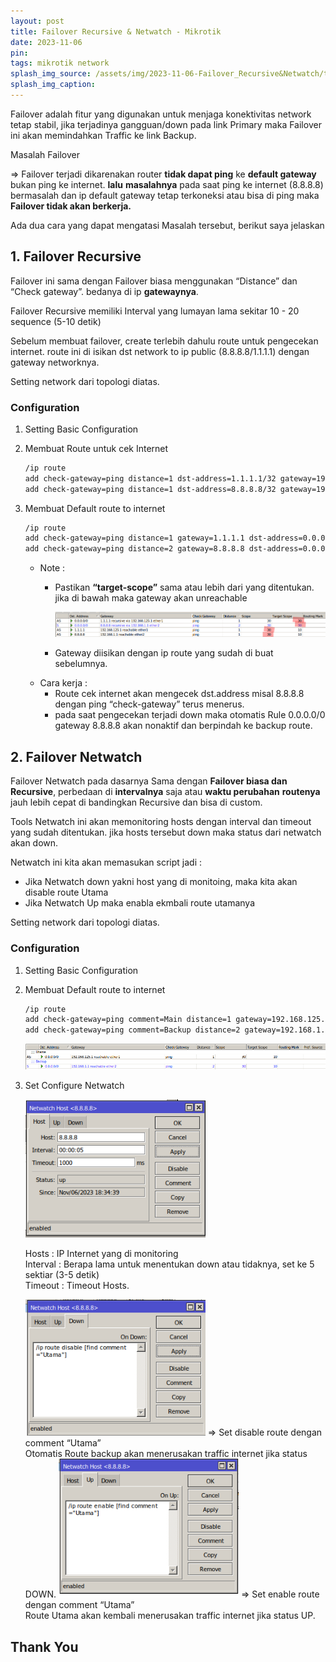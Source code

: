 ```yaml
---
layout: post
title: Failover Recursive & Netwatch - Mikrotik
date: 2023-11-06
pin: 
tags: mikrotik network
splash_img_source: /assets/img/2023-11-06-Failover_Recursive&Netwatch/topo.png
splash_img_caption:
---
```


Failover adalah fitur yang digunakan untuk menjaga konektivitas network tetap stabil, jika terjadinya gangguan/down pada link Primary maka Failover ini akan memindahkan Traffic ke link Backup.

Masalah Failover

⇒ Failover terjadi dikarenakan router **tidak dapat ping** ke **default gateway** bukan ping ke internet. **lalu** **masalahnya** pada saat ping ke internet (8.8.8.8) bermasalah dan ip default gateway tetap terkoneksi atau bisa di ping maka **Failover tidak akan berkerja.**

Ada dua cara yang dapat mengatasi Masalah tersebut, berikut saya jelaskan

## 1. Failover Recursive

Failover ini sama dengan Failover biasa menggunakan “Distance” dan “Check gateway”. bedanya di ip **gatewaynya**. 

Failover Recursive memiliki Interval yang lumayan lama sekitar 10 - 20 sequence (5-10 detik)

Sebelum membuat failover, create terlebih dahulu route untuk pengecekan internet. route ini di isikan dst network to ip public (8.8.8.8/1.1.1.1) dengan gateway networknya.

Setting network dari topologi diatas.

### Configuration

1. Setting Basic Configuration
2. Membuat Route untuk cek Internet
    
    ```bash
    /ip route
    add check-gateway=ping distance=1 dst-address=1.1.1.1/32 gateway=192.168.125.1
    add check-gateway=ping distance=1 dst-address=8.8.8.8/32 gateway=192.168.1.1
    ```
    
3. Membuat Default route to internet
    
    ```bash
    /ip route
    add check-gateway=ping distance=1 gateway=1.1.1.1 dst-address=0.0.0.0/0 target-scope=30
    add check-gateway=ping distance=2 gateway=8.8.8.8 dst-address=0.0.0.0/0 target-scope=30
    ```
    
    - Note :
        - Pastikan **“target-scope”** sama atau lebih dari yang ditentukan.
        jika di bawah maka gateway akan unreachable
            
            ![recursive.png](/assets/img/2023-11-06-Failover_Recursive&Netwatch/recursive.png)
            
        - Gateway diisikan dengan ip route yang sudah di buat sebelumnya.
    - Cara kerja :
        - Route cek internet akan mengecek dst.address misal 8.8.8.8 dengan ping “check-gateway” terus menerus.
        - pada saat pengecekan terjadi down maka otomatis Rule 0.0.0.0/0 gateway 8.8.8.8 akan nonaktif dan berpindah ke backup route.

## 2. Failover Netwatch

Failover Netwatch pada dasarnya Sama dengan **Failover biasa dan Recursive**, perbedaan di **intervalnya** saja atau **waktu perubahan** **routenya** jauh lebih cepat di bandingkan Recursive dan bisa di custom.

Tools Netwatch ini akan memonitoring hosts dengan interval dan timeout yang sudah ditentukan. jika hosts tersebut down maka status dari netwatch akan down.

Netwatch ini kita akan memasukan script jadi :

- Jika Netwatch down yakni host yang di monitoing, maka kita akan disable route Utama
- Jika Netwatch Up maka enabla ekmbali route utamanya

Setting network dari topologi diatas.

### Configuration

1. Setting Basic Configuration
2. Membuat Default route to internet
    
    ```bash
    /ip route
    add check-gateway=ping comment=Main distance=1 gateway=192.168.125.1 dst-address=0.0.0.0/0 
    add check-gateway=ping comment=Backup distance=2 gateway=192.168.1.1 dst-address=0.0.0.0/0
    ```
    
    ![routenetwatch.png](/assets/img/2023-11-06-Failover_Recursive&Netwatch/routenetwatch.png)
    
3. Set Configure Netwatch
    
    <img src="/assets/img/2023-11-06-Failover_Recursive&Netwatch/netwatch1.png" alt="netwatch1" style="width: 60%;">
    
    Hosts : IP Internet yang di monitoring <br>
    Interval : Berapa lama untuk menentukan down atau tidaknya, set ke 5 sektiar (3-5 detik) <br>
    Timeout : Timeout Hosts. 

    <img src="/assets/img/2023-11-06-Failover_Recursive&Netwatch/netwatch2.png" alt="netwatch2" style="width: 60%;">
    ⇒ Set disable route dengan comment “Utama” <br>
    Otomatis Route backup akan menerusakan traffic internet jika status DOWN.
    
    <img src="/assets/img/2023-11-06-Failover_Recursive&Netwatch/netwatch3.png" alt="netwatch3" style="width: 60%;">
    ⇒ Set enable route dengan comment “Utama” <br>    
    Route Utama akan kembali menerusakan traffic internet jika status UP.
    

## Thank You
